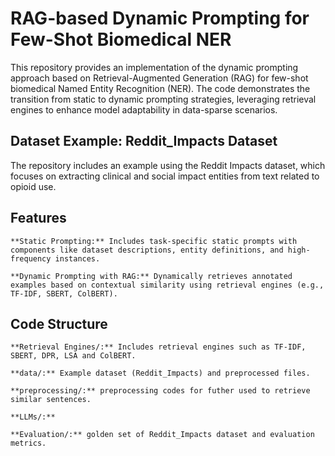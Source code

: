 # RAG-based Dynamic Prompting for Few-Shot Biomedical NER

This repository provides an implementation of the dynamic prompting approach based on Retrieval-Augmented Generation (RAG) for few-shot biomedical Named Entity Recognition (NER). The code demonstrates the transition from static to dynamic prompting strategies, leveraging retrieval engines to enhance model adaptability in data-sparse scenarios.

## Dataset Example: Reddit_Impacts Dataset

The repository includes an example using the Reddit Impacts dataset, which focuses on extracting clinical and social impact entities from text related to opioid use.

## Features

    **Static Prompting:** Includes task-specific static prompts with components like dataset descriptions, entity definitions, and high-frequency instances.
    
    **Dynamic Prompting with RAG:** Dynamically retrieves annotated examples based on contextual similarity using retrieval engines (e.g., TF-IDF, SBERT, ColBERT).

## Code Structure

    **Retrieval Engines/:** Includes retrieval engines such as TF-IDF, SBERT, DPR, LSA and ColBERT.
    
    **data/:** Example dataset (Reddit_Impacts) and preprocessed files.
    
    **preprocessing/:** preprocessing codes for futher used to retrieve similar sentences.
    
    **LLMs/:**
    
    **Evaluation/:** golden set of Reddit_Impacts dataset and evaluation metrics.



    
